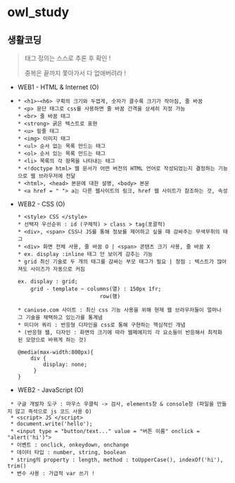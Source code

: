 # owl_study

## 생활코딩
> 태그 정의는 스스로 추론 후 확인 !
> 
> 중복은 끝까지 쫓아가서 다 없애버려라 !
>
* WEB1 - HTML & Internet (O)
* ```
  * <h1>~<h6> 구획의 크기와 두껍게, 숫자가 클수록 크기가 작아짐, 줄 바꿈
  * <p> 문단 태그로 css를 사용하면 줄 바꿈 간격을 상세히 지정 가능
  * <br> 줄 바꿈 태그
  * <strong> 굵은 텍스트로 표현
  * <u> 밑줄 태그
  * <img> 이미지 태그
  * <ul> 순서 없는 목록 만드는 태그
  * <ol> 순서 있는 목록 만드는 태그
  * <li> 목록의 각 항목을 나타내는 태그
  * <!doctype html> 웹 문서가 어떤 버전의 HTML 언어로 작성되었는지 결정하는 기능으로 웹 브라우저에 전달
  * <html>, <head> 본문에 대한 설명, <body> 본문
  * <a href = " "> a는 다른 웹사이트의 링크, href 웹 사이트가 참조하는 것, 속성
  ```
 
* WEB2 - CSS (O)
  ```
  * <style> CSS </style>
  * 선택자 우선순위 : id (구체적) > class > tag(포괄적)
  * <div>, <span> CSS나 JS를 통해 정보를 제어하고 싶을 때 감싸주는 무색무취의 태그
  * <div> 화면 전체 사용, 줄 바꿈 O | <span> 콘텐츠 크기 사용, 줄 바꿈 X
  * ex. display :inline 태그 안 보이게 감추는 기능
  * grid 최신 기술로 두 개의 태그를 감싸는 부모 태그가 필요 | 장점 : 텍스트가 많아져도 사이즈가 자동으로 커짐
  
  ex. display : grid;
      grid - template ~ columns(열) : 150px 1fr;
                            row(행)
   
  * caniuse.com 사이트 : 최신 css 기능 사용을 위해 현재 웹 브라우저들이 얼마나 그 기술을 채택하고 있는가를 통계냄
  * 미디어 쿼리 : 반응형 디자인을 css로 통해 구현하는 핵심적인 개념
  * (반응형 웹, 디자인 : 화면의 크기에 따라 웹페에지의 각 요소들이 반응해서 최적화 된 모양으로 바뀌게 하는 것)
  
  @media(max-width:800px){
      div {
          display: none;
       }
  }
  ```

 * WEB2 - JavaScript (O)
 ``` 
  * 구글 개발자 도구 : 마우스 우클릭 -> 검사, elements창 & console창 (파일을 만들지 않고 즉석으로 js 코드 사용 O)
  * <script> JS </script>
  * document.write('hello');
  * <input type = "button/text..." value = "버튼 이름" onclick = "alert('hi')">
  * 이벤트 : onclick, onkeydown, onchange
  * 데이터 타입 : number, string, boolean
  * string의 property : length, method : toUpperCase(), indexOf('hi'), trim()
  * 변수 사용 : 가급적 var 쓰기 !
  ```
